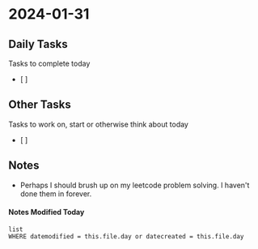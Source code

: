 
# 2024-01-31

## Daily Tasks
Tasks to complete today
- [ ]

## Other Tasks
Tasks to work on, start or otherwise think about today
- [ ]

## Notes
- Perhaps I should brush up on my leetcode problem solving. I haven't done them in forever.




#### Notes Modified Today
```dataview
list
WHERE datemodified = this.file.day or datecreated = this.file.day 
```

